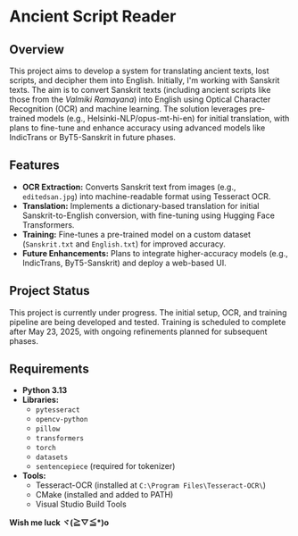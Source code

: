 # Ancient Script Reader

## Overview
This project aims to develop a system for translating ancient texts, lost scripts, and decipher them into English. Initially, I'm working with Sanskrit texts. The aim is to convert Sanskrit texts (including ancient scripts like those from the *Valmiki Ramayana*) into English using Optical Character Recognition (OCR) and machine learning. The solution leverages pre-trained models (e.g., Helsinki-NLP/opus-mt-hi-en) for initial translation, with plans to fine-tune and enhance accuracy using advanced models like IndicTrans or ByT5-Sanskrit in future phases. 
## Features
- **OCR Extraction:** Converts Sanskrit text from images (e.g., `editedsan.jpg`) into machine-readable format using Tesseract OCR.
- **Translation:** Implements a dictionary-based translation for initial Sanskrit-to-English conversion, with fine-tuning using Hugging Face Transformers.
- **Training:** Fine-tunes a pre-trained model on a custom dataset (`Sanskrit.txt` and `English.txt`) for improved accuracy.
- **Future Enhancements:** Plans to integrate higher-accuracy models (e.g., IndicTrans, ByT5-Sanskrit) and deploy a web-based UI.

## Project Status
This project is currently under progress. The initial setup, OCR, and training pipeline are being developed and tested. Training is scheduled to complete after May 23, 2025, with ongoing refinements planned for subsequent phases.

## Requirements
- **Python 3.13**
- **Libraries:**
  - `pytesseract`
  - `opencv-python`
  - `pillow`
  - `transformers`
  - `torch`
  - `datasets`
  - `sentencepiece` (required for tokenizer)
- **Tools:**
  - Tesseract-OCR (installed at `C:\Program Files\Tesseract-OCR\`)
  - CMake (installed and added to PATH)
  - Visual Studio Build Tools
 

**Wish me luck ヾ(≧▽≦*)o**


